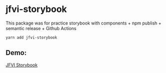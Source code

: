 # jfvi-storybook

This package was for practice storybook with components + npm publish + semantic release + Github Actions


```
yarn add jfvi-storybook
```

## Demo:
[JFVI Storybook](https://juanvidev.github.io/my-storybook/?path=/docs/example-introduction--docs)